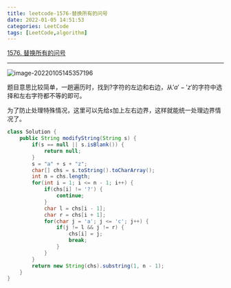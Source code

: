 ```yaml
---
title: leetcode-1576-替换所有的问号
date: 2022-01-05 14:51:53
categories: LeetCode
tags: [LeetCode,algorithm]
---
```


[1576. 替换所有的问号](https://leetcode-cn.com/problems/replace-all-s-to-avoid-consecutive-repeating-characters/)

<hr/>

![image-20220105145357196](https://gitee.com/cao_ziqiang/img/raw/master/20220105145357.png)

题目意思比较简单，一趟遍历时，找到$?$字符的左边和右边，从$'a'-'z'$的字符中选择和左右字符都不等的即可。

为了防止处理特殊情况，这里可以先给$s$加上左右边界，这样就能统一处理边界情况了。

```java
class Solution {
    public String modifyString(String s) {
        if(s == null || s.isBlank()) {
            return null;
        }
        s = "a" + s + "z";
        char[] chs = s.toString().toCharArray();
        int n = chs.length;
        for(int i = 1; i <= n - 1; i++) {
            if(chs[i] != '?') {
                continue;
            }
            char l = chs[i - 1];
            char r = chs[i + 1];
            for(char j = 'a'; j <= 'c'; j++) {
                if(j != l && j != r) {
                    chs[i] = j;
                    break;
                }
            }
        }
        return new String(chs).substring(1, n - 1);
    }
}
```

